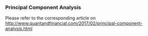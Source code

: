 ### Principal Component Analysis

Please refer to the corresponding article on http://www.quantandfinancial.com/2017/02/principal-component-analysis.html
